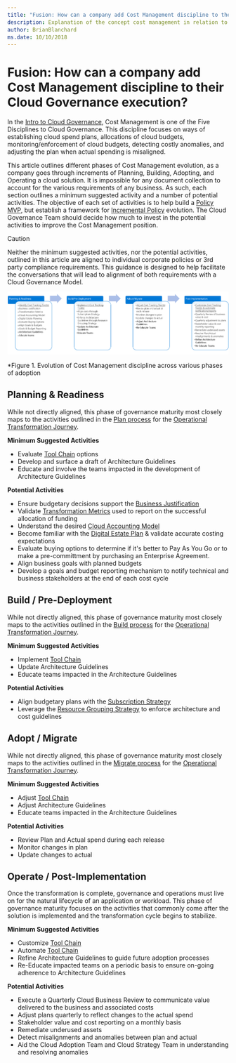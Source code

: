 ```yaml
---
title: "Fusion: How can a company add Cost Management discipline to their Cloud Governance execution?"
description: Explanation of the concept cost management in relation to cloud governance
author: BrianBlanchard
ms.date: 10/10/2018
---
```


# Fusion: How can a company add Cost Management discipline to their Cloud Governance execution?

In the [Intro to Cloud Governance](../overview.md), Cost Management is one of the Five Disciplines to Cloud Governance. This discipline focuses on ways of establishing cloud spend plans, allocations of cloud budgets,  monitoring/enforcement of cloud budgets, detecting costly anomalies, and adjusting the plan when actual spending is misaligned.

This article outlines different phases of Cost Management evolution, as a company goes through increments of Planning, Building, Adopting, and Operating a cloud solution. It is impossible for any document collection to account for the various requirements of any business. As such, each section outlines a minimum suggested activity and a number of potential activities. The objective of each set of activities is to help build a [Policy MVP](../policy-compliance/overview.md), but establish a framework for [Incremental Policy](../policy-compliance/overview.md) evolution. The Cloud Governance Team should decide how much to invest in the potential activities to improve the Cost Management position.

> [!CAUTION]
> Neither the minimum suggested activities, nor the potential activities, outlined in this article are aligned to individual corporate policies or 3rd party compliance requirements. This guidance is designed to help facilitate the conversations that will lead to alignment of both requirements with a Cloud Governance Model.

![Evolution of the Cost Management Discipline across various phases of adoption](../../_images/governance-discipline-cost-management.png)

*Figure 1. Evolution of Cost Management discipline across various phases of adoption

## Planning & Readiness

While not directly aligned, this phase of governance maturity most closely maps to the activities outlined in the [Plan process](../../transformation-journeys/operational-transformation/plan.md) for the [Operational Transformation Journey](../../transformation-journeys/operational-transformation/overview.md).

**Minimum Suggested Activities**

* Evaluate [Tool Chain](toolchain.md) options
* Develop and surface a draft of Architecture Guidelines
* Educate and involve the teams impacted in the development of Architecture Guidelines

**Potential Activities**

* Ensure budgetary decisions support the [Business Justification](../../business-strategy/cloud-migration-business-case.md)
* Validate [Transformation Metrics](../../business-strategy/transformation-metrics.md) used to report on the successful allocation of funding
* Understand the desired [Cloud Accounting Model](../../business-strategy/cloud-accounting.md)
* Become familiar with the [Digital Estate Plan](../../digital-estate/overview.md) & validate accurate costing expectations
* Evaluate buying options to determine if it's better to Pay As You Go or to make a pre-committment by purchasing an Enterprise Agreement.
* Align business goals with planned budgets
* Develop a goals and budget reporting mechanism to notify technical and business stakeholders at the end of each cost cycle

## Build / Pre-Deployment

While not directly aligned, this phase of governance maturity most closely maps to the activities outlined in the [Build process](../../transformation-journeys/operational-transformation/build.md) for the [Operational Transformation Journey](../../transformation-journeys/operational-transformation/overview.md).

**Minimum Suggested Activities**

* Implement [Tool Chain](toolchain.md)
* Update Architecture Guidelines
* Educate teams impacted in the Architecture Guidelines

**Potential Activities**

* Align budgetary plans with the [Subscription Strategy](../../infrastructure/subscriptions/overview.md)
* Leverage the [Resource Grouping Strategy](../../infrastructure/) to enforce architecture and cost guidelines

## Adopt / Migrate

While not directly aligned, this phase of governance maturity most closely maps to the activities outlined in the [Migrate process](../../transformation-journeys/operational-transformation/migrate.md) for the [Operational Transformation Journey](../../transformation-journeys/operational-transformation/overview.md).

**Minimum Suggested Activities**

* Adjust [Tool Chain](toolchain.md)
* Adjust Architecture Guidelines
* Educate teams impacted in the Architecture Guidelines

**Potential Activities**

* Review Plan and Actual spend during each release
* Monitor changes in plan
* Update changes to actual

## Operate / Post-Implementation

Once the transformation is complete, governance and operations must live on for the natural lifecycle of an  application or workload. This phase of governance maturity focuses on the activities that commonly come after the solution is implemented and the transformation cycle begins to stabilize.

**Minimum Suggested Activities**

* Customize [Tool Chain](toolchain.md)
* Automate [Tool Chain](toolchain.md)
* Refine Architecture Guidelines to guide future adoption processes
* Re-Educate impacted teams on a periodic basis to ensure on-going adherence to Architecture Guidelines

**Potential Activities**

* Execute a Quarterly Cloud Business Review to communicate value delivered to the business and associated costs
* Adjust plans quarterly to reflect changes to the actual spend
* Stakeholder value and cost reporting on a monthly basis
* Remediate underused assets
* Detect misalignments and anomalies between plan and actual
* Aid the Cloud Adoption Team and Cloud Strategy Team in understanding and resolving anomalies